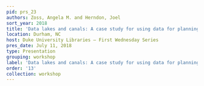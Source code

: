 ```yaml
---
pid: prs_23
authors: Zoss, Angela M. and Herndon, Joel
sort_year: 2018
title: 'Data lakes and canals: A case study for using data for planning and assessment'
location: Durham, NC
host: Duke University Libraries – First Wednesday Series
pres_date: July 11, 2018
type: Presentation
grouping: workshop
label: 'Data lakes and canals: A case study for using data for planning and assessment'
order: '13'
collection: workshop
---
```

